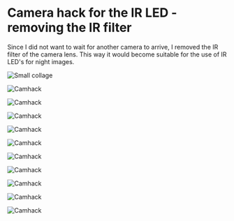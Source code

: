 # Camera hack for the IR LED - removing the IR filter

Since I did not want to wait for another camera to arrive, I removed the IR filter of the camera lens.
This way it would become suitable for the use of IR LED's for night images.

![Small collage](<pic/OnlyFeathers IR filter.JPG>)



![Camhack](<pic/OnlyFeathers Camerahack (1).JPEG>) 

![Camhack](<pic/OnlyFeathers Camerahack (1).JPG>) 

![Camhack](<pic/OnlyFeathers Camerahack (2).JPEG>) 

![Camhack](<pic/OnlyFeathers Camerahack (3).JPEG>) 

![Camhack](<pic/OnlyFeathers Camerahack (4).JPEG>) 

![Camhack](<pic/OnlyFeathers Camerahack (5).JPEG>) 

![Camhack](<pic/OnlyFeathers Camerahack (6).JPEG>) 

![Camhack](<pic/OnlyFeathers Camerahack (7).JPEG>) 

![Camhack](<pic/OnlyFeathers Camerahack (8).JPEG>) 

![Camhack](<pic/OnlyFeathers Camerahack (9).JPEG>)